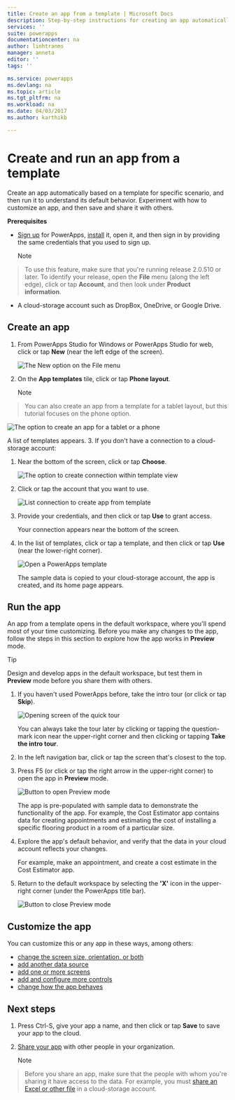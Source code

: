 ```yaml
---
title: Create an app from a template | Microsoft Docs
description: Step-by-step instructions for creating an app automatically based on a template and then saving it.
services: ''
suite: powerapps
documentationcenter: na
author: linhtranms
manager: anneta
editor: ''
tags: ''

ms.service: powerapps
ms.devlang: na
ms.topic: article
ms.tgt_pltfrm: na
ms.workload: na
ms.date: 04/03/2017
ms.author: karthikb

---
```

# Create and run an app from a template
Create an app automatically based on a template for specific scenario, and then run it to understand its default behavior. Experiment with how to customize an app, and then save and share it with others.

**Prerequisites**

* [Sign up](signup-for-powerapps.md) for PowerApps, [install](http://aka.ms/powerappsinstall) it, open it, and then sign in by providing the same credentials that you used to sign up.
  
    > [!NOTE]
> To use this feature, make sure that you're running release 2.0.510 or later. To identify your release, open the **File** menu (along the left edge), click or tap **Account**, and then look under **Product information**.
* A cloud-storage account such as DropBox, OneDrive, or Google Drive.

## Create an app
1. From PowerApps Studio for Windows or PowerApps Studio for web, click or tap **New** (near the left edge of the screen).
   
    ![The New option on the File menu](./media/get-started-test-drive/file-new.png)
2. On the **App templates** tile, click or tap **Phone layout**.
   
   > [!NOTE]
> You can also create an app from a template for a tablet layout, but this tutorial focuses on the phone option.
   
   ![The option to create an app for a tablet or a phone](./media/get-started-test-drive/phone-app.png)
   
   A list of templates appears.
3. If you don't have a connection to a cloud-storage account:
   
   1. Near the bottom of the screen, click or tap **Choose**.
      
       ![The option to create connection within template view](./media/get-started-test-drive/add-connection.png)
   2. Click or tap the account that you want to use.
      
       ![List connection to create app from template](./media/get-started-test-drive/store-data.png)
   3. Provide your credentials, and then click or tap **Use** to grant access.
      
       Your connection appears near the bottom of the screen.
4. In the list of templates, click or tap a template, and then click or tap **Use** (near the lower-right corner).
   
    ![Open a PowerApps template](./media/get-started-test-drive/open-template.png)
   
    The sample data is copied to your cloud-storage account, the app is created, and its home page appears.

## Run the app
An app from a template opens in the default workspace, where you'll spend most of your time customizing. Before you make any changes to the app, follow the steps in this section to explore how the app works in **Preview** mode.

> [!TIP]
> Design and develop apps in the default workspace, but test them in **Preview** mode before you share them with others.

1. If you haven't used PowerApps before, take the intro tour (or click or tap **Skip**).
   
    ![Opening screen of the quick tour](./media/get-started-test-drive/quick-tour.png)
   
    You can always take the tour later by clicking or tapping the question-mark icon near the upper-right corner and then clicking or tapping **Take the intro tour**.
2. In the left navigation bar, click or tap the screen that's closest to the top.
3. Press F5 (or click or tap the right arrow in the upper-right corner) to open the app in **Preview** mode.
   
    ![Button to open Preview mode](./media/get-started-test-drive/open-preview.png)
   
    The app is pre-populated with sample data to demonstrate the functionality of the app. For example, the Cost Estimator app contains data for creating appointments and estimating the cost of installing a specific flooring product in a room of a particular size.
4. Explore the app's default behavior, and verify that the data in your cloud account reflects your changes.
   
    For example, make an appointment, and create a cost estimate in the Cost Estimator app.
5. Return to the default workspace by selecting the **'X'** icon in the upper-right corner (under the PowerApps title bar).
   
    ![Button to close Preview mode](./media/get-started-test-drive/close-preview.png)

## Customize the app
You can customize this or any app in these ways, among others:

* [change the screen size, orientation, or both](set-aspect-ratio-portrait-landscape.md)
* [add another data source](add-data-connection.md)
* [add one or more screens](add-screen-context-variables.md)
* [add and configure more controls](add-configure-controls.md)
* [change how the app behaves](working-with-formulas.md)

## Next steps
1. Press Ctrl-S, give your app a name, and then click or tap **Save** to save your app to the cloud.
2. [Share your app](share-app.md) with other people in your organization.
   
    > [!NOTE]
> Before you share an app, make sure that the people with whom you're sharing it have access to the data. For example, you must [share an Excel or other file](share-app-data.md) in a cloud-storage account.

